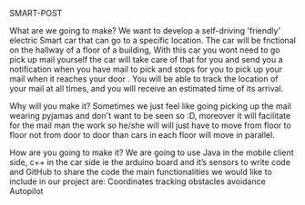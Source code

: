 SMART-POST

What are we going to make?
We want to develop a self-driving 'friendly' electric Smart car that can go to a specific location. The car will be fnctional on the hallway of a floor of a building, With this car you wont need to go pick up mail yourself the car will take care of that for you and send you a notification when you have mail to pick and stops for you to pick up your mail when it reaches your door . You will be able to track the location of your mail at all times, and you will receive an estimated time of its arrival.  

Why will you make it?
Sometimes we just feel like going picking up the mail wearing pyjamas and don't want to be seen so :D, moreover it will facilitate for the mail man the work so he/she will will just have to move from floor to floor not from door to door than cars in each floor will move in parallel. 

How are you going to make it?
We are going to use Java in the mobile client side, c++ in the car side ie the arduino board and it’s sensors to write code and GitHub to share the code the main functionalities we would like to include in our project are:
Coordinates tracking
obstacles avoidance   
Autopilot